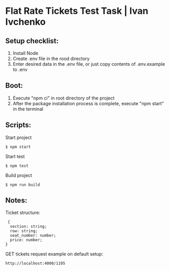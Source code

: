 # Flat Rate Tickets Test Task | Ivan Ivchenko
Setup checklist:
------------
1. Install Node
2. Create .env file in the rood directory
2. Enter desired data in the .env file, or just copy contents of .env.example to .env

Boot:
------------
1. Execute "npm ci" in root directory of the project
3. After the package installation process is complete, execute "npm start" in the terminal

Scripts:
------------
Start project
```
$ npm start
```
Start test
```
$ npm test
```
Build project
```
$ npm run build
```

Notes:
------------
Ticket structure:
```
 {
  section: string;
  row: string;
  seat_number: number;
  price: number;
}
```

GET tickets request example on default setup: 
```
http://localhost:4000/1195
```